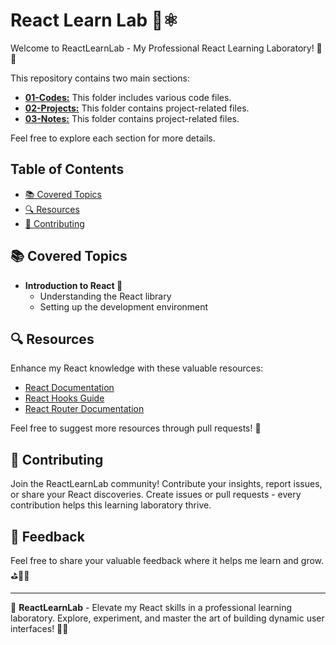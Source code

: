 # React Learn Lab 🚀⚛️

Welcome to ReactLearnLab - My Professional React Learning Laboratory! 🧪🔬

This repository contains two main sections:

- [**01-Codes:**](01-Codes/) This folder includes various code files.
- [**02-Projects:**](02-Projects/) This folder contains project-related files.
- [**03-Notes:**](03-Notes/) This folder contains project-related files.

Feel free to explore each section for more details.

## Table of Contents

- [📚 Covered Topics](#-covered-topics)
- [🔍 Resources](#-resources)
- [🤝 Contributing](#-contributing)

## 📚 Covered Topics

- **Introduction to React 🚀**
  - Understanding the React library
  - Setting up the development environment

## 🔍 Resources

Enhance my React knowledge with these valuable resources:

- [React Documentation](https://react.dev/learn)
- [React Hooks Guide](https://react.dev/reference/react/hooks)
- [React Router Documentation](https://reactrouter.com/en/main)

Feel free to suggest more resources through pull requests! 🚀

## 🤝 Contributing

Join the ReactLearnLab community! Contribute your insights, report issues, or share your React discoveries. Create issues or pull requests - every contribution helps this learning laboratory thrive.

## 📝 Feedback

Feel free to share your valuable feedback where it helps me learn and grow.⛳💪🏻

---

🧪 **ReactLearnLab** - Elevate my React skills in a professional learning laboratory. Explore, experiment, and master the art of building dynamic user interfaces! 🚀🔬
